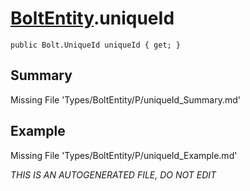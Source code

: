 # [BoltEntity](Types/BoltEntity.md).uniqueId
`public Bolt.UniqueId uniqueId { get; }`
## Summary
Missing File 'Types/BoltEntity/P/uniqueId_Summary.md'
## Example
Missing File 'Types/BoltEntity/P/uniqueId_Example.md'

*THIS IS AN AUTOGENERATED FILE, DO NOT EDIT*
